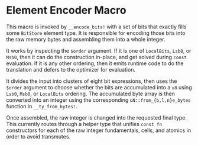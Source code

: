# Element Encoder Macro

This macro is invoked by `__encode_bits!` with a set of bits that exactly fills
some `BitStore` element type. It is responsible for encoding those bits into the
raw memory bytes and assembling them into a whole integer.

It works by inspecting the `$order` argument. If it is one of `LocalBits`,
`Lsb0`, or `Msb0`, then it can do the construction in-place, and get solved
during `const` evaluation. If it is any other ordering, then it emits runtime
code to do the translation and defers to the optimizer for evaluation.

It divides the input into clusters of eight bit expressions, then uses the
`$order` argument to choose whether the bits are accumulated into a `u8` using
`Lsb0`, `Msb0`, or `LocalBits` ordering. The accumulated byte array is then
converted into an integer using the corresponding `uN::from_{b,l,n}e_bytes`
function in `__ty_from_bytes!`.

Once assembled, the raw integer is changed into the requested final type. This
currently routes through a helper type that unifies `const fn` constructors for
each of the raw integer fundamentals, cells, and atomics in order to avoid
transmutes.
